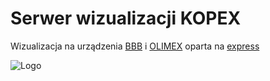 # Serwer wizualizacji KOPEX

Wizualizacja na urządzenia [BBB][1] i [OLIMEX][2] oparta na [express][4] 

![Logo][3]

[1]: http://beagleboard.org/BLACK
[2]: https://www.olimex.com/Products/OLinuXino/A20/open-source-hardware
[3]: http://www.kmsa.com.pl/views/img/kopex_group.jpg
[4]: http://expressjs.com/
